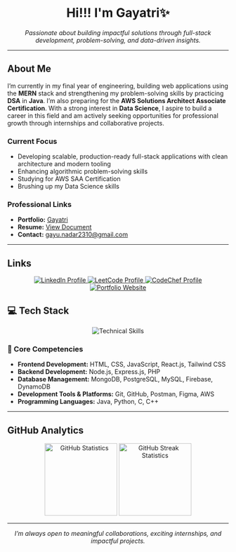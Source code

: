 <h1 align="center">Hi!!! I'm Gayatri✨</h1>

<p align="center">
  <em>Passionate about building impactful solutions through full-stack development, problem-solving, and data-driven insights.</em>
</p>

---

## About Me

I’m currently in my final year of engineering, building web applications using the **MERN** stack and strengthening my problem-solving skills by practicing **DSA** in **Java**. I’m also preparing for the **AWS Solutions Architect Associate Certification**. With a strong interest in **Data Science**, I aspire to build a career in this field and am actively seeking opportunities for professional growth through internships and collaborative projects.

### Current Focus

-   Developing scalable, production-ready full-stack applications with clean architecture and modern tooling
-   Enhancing algorithmic problem-solving skills
-   Studying for AWS SAA Certification
-   Brushing up my Data Science skills

### Professional Links

-   **Portfolio:** [Gayatri](https://grn-portfolio.vercel.app/)
-   **Resume:** [View Document](https://drive.google.com/file/d/1FDOivqktSSalvm_IobbT3WPOWb6Sfeet/view)
-   **Contact:** [gayu.nadar2310@gmail.com](mailto:gayu.nadar2310@gmail.com)

---

## Links

<p align="center">
  <a href="https://www.linkedin.com/in/gayatri-nadar-570b76264/" target="_blank">
    <img src="https://img.shields.io/badge/LinkedIn-0077B5?style=for-the-badge&logo=linkedin&logoColor=white" alt="LinkedIn Profile" />
  </a>
  <a href="https://leetcode.com/u/gayu_nadar2310/" target="_blank">
    <img src="https://img.shields.io/badge/LeetCode-FFA116?style=for-the-badge&logo=leetcode&logoColor=white" alt="LeetCode Profile" />
  </a>
  <a href="https://www.codechef.com/users/gayatrinadar" target="_blank">
    <img src="https://img.shields.io/badge/CodeChef-5B4638?style=for-the-badge&logo=codechef&logoColor=white" alt="CodeChef Profile" />
  </a>
  <a href="https://grn-portfolio.vercel.app/" target="_blank">
    <img src="https://img.shields.io/badge/Portfolio-303030?style=for-the-badge&logoColor=white" alt="Portfolio Website" />
  </a>
</p>

## 💻 Tech Stack

<p align="center">
  <img src="https://skillicons.dev/icons?i=html,css,js,react,nodejs,express,php,mongodb,postgres,mysql,firebase,dynamodb,tailwind,git,github,postman,figma,aws,java,py,c,cpp&perline=7" alt="Technical Skills" />
</p>

### 🔹 Core Competencies

-   **Frontend Development:** HTML, CSS, JavaScript, React.js, Tailwind CSS  
-   **Backend Development:** Node.js, Express.js, PHP  
-   **Database Management:** MongoDB, PostgreSQL, MySQL, Firebase, DynamoDB  
-   **Development Tools & Platforms:** Git, GitHub, Postman, Figma, AWS  
-   **Programming Languages:** Java, Python, C, C++  

---

## GitHub Analytics

<div align="center">
  
<img src="https://github-readme-stats.vercel.app/api?username=gayurn2310&show_icons=true&theme=tokyonight&count_private=true&hide_border=true" height="165" alt="GitHub Statistics" />

<img src="https://github-readme-streak-stats.herokuapp.com/?user=gayurn2310&theme=tokyonight&hide_border=true" height="165" alt="GitHub Streak Statistics" />

</div>


---

<p align="center">
  <em>I’m always open to meaningful collaborations, exciting internships, and impactful projects.</em>
</p>
